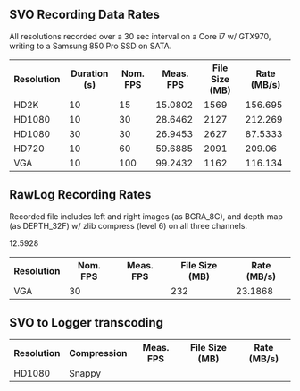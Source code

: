 
SVO Recording Data Rates
----

All resolutions recorded over a 30 sec interval on a Core i7 w/ GTX970, writing to a Samsung 850 Pro SSD on SATA.

<table>
	<tr><th>Resolution</th><th>Duration (s)</th><th>Nom. FPS</th><th>Meas. FPS</th><th>File Size (MB)</th><th>Rate (MB/s)</th><tr>
 	<tr><td>HD2K</td><td>10</td><td>15</td><td>15.0802</td><td>1569</td><td>156.695</td></tr>
	<tr><td>HD1080</td><td>10</td><td>30</td><td>28.6462</td><td>2127</td><td>212.269</td></tr>
	<tr><td>HD1080</td><td>30</td><td>30</td><td>26.9453</td><td>2627</td><td>87.5333</td></tr>
	<tr><td>HD720</td><td>10</td><td>60</td><td>59.6885</td><td>2091</td><td>209.06</td></tr>
	<tr><td>VGA</td><td>10</td><td>100</td><td>99.2432</td><td>1162</td><td>116.134</td></tr>
</table>



RawLog Recording Rates
----

Recorded file includes left and right images (as BGRA_8C), and depth map (as DEPTH_32F) w/ zlib compress (level 6) on all three channels.

<table>
	<tr><th>Resolution</th><th>Nom. FPS</th><th>Meas. FPS</th><th>File Size (MB)</th><th>Rate (MB/s)</th><tr>
	<tr><td>VGA</td><td>30</td>12.5928<td></td><td>232</td><td>23.1868</td></tr>
</table>



SVO to Logger transcoding
-----

<table>
	<tr><th>Resolution</th><th>Compression</th><th>Meas. FPS</th><th>File Size (MB)</th><th>Rate (MB/s)</th><tr>
	<tr><td>HD1080</td><td>Snappy</td><td></td><td></td><td></td></tr>
</table>
